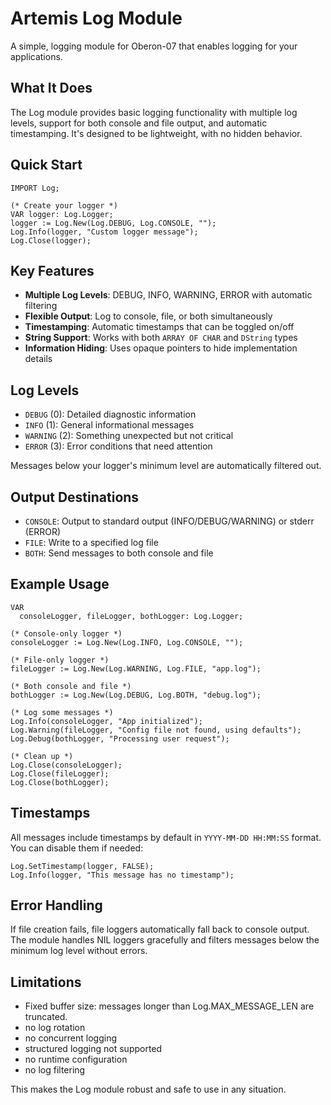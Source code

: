 # Artemis Log Module

A simple, logging module for Oberon-07 that  enables logging for your applications.

## What It Does

The Log module provides basic logging functionality with multiple log levels, support for both console and file output, and automatic timestamping. It's designed to be lightweight, with no hidden behavior.

## Quick Start

```oberon
IMPORT Log;

(* Create your logger *)
VAR logger: Log.Logger;
logger := Log.New(Log.DEBUG, Log.CONSOLE, "");
Log.Info(logger, "Custom logger message");
Log.Close(logger);
```

## Key Features

- **Multiple Log Levels**: DEBUG, INFO, WARNING, ERROR with automatic filtering
- **Flexible Output**: Log to console, file, or both simultaneously  
- **Timestamping**: Automatic timestamps that can be toggled on/off
- **String Support**: Works with both `ARRAY OF CHAR` and `DString` types
- **Information Hiding**: Uses opaque pointers to hide implementation details

## Log Levels

- `DEBUG` (0): Detailed diagnostic information
- `INFO` (1): General informational messages  
- `WARNING` (2): Something unexpected but not critical
- `ERROR` (3): Error conditions that need attention

Messages below your logger's minimum level are automatically filtered out.

## Output Destinations

- `CONSOLE`: Output to standard output (INFO/DEBUG/WARNING) or stderr (ERROR)
- `FILE`: Write to a specified log file
- `BOTH`: Send messages to both console and file

## Example Usage

```oberon
VAR 
  consoleLogger, fileLogger, bothLogger: Log.Logger;

(* Console-only logger *)
consoleLogger := Log.New(Log.INFO, Log.CONSOLE, "");

(* File-only logger *)
fileLogger := Log.New(Log.WARNING, Log.FILE, "app.log");

(* Both console and file *)
bothLogger := Log.New(Log.DEBUG, Log.BOTH, "debug.log");

(* Log some messages *)
Log.Info(consoleLogger, "App initialized");
Log.Warning(fileLogger, "Config file not found, using defaults");
Log.Debug(bothLogger, "Processing user request");

(* Clean up *)
Log.Close(consoleLogger);
Log.Close(fileLogger);  
Log.Close(bothLogger);
```

## Timestamps

All messages include timestamps by default in `YYYY-MM-DD HH:MM:SS` format. You can disable them if needed:

```oberon
Log.SetTimestamp(logger, FALSE);
Log.Info(logger, "This message has no timestamp");
```


## Error Handling

If file creation fails, file loggers automatically fall back to console output. The module handles NIL loggers gracefully and filters messages below the minimum log level without errors.

## Limitations

- Fixed buffer size: messages longer than Log.MAX_MESSAGE_LEN are truncated.
- no log rotation
- no concurrent logging
- structured logging not supported
- no runtime configuration
- no log filtering

This makes the Log module robust and safe to use in any situation.


